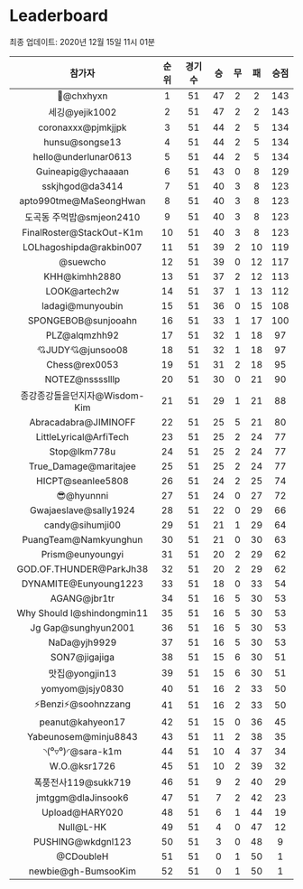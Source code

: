 # Leaderboard
최종 업데이트: 2020년 12월 15일 11시 01분




| 참가자 | 순위 | 경기수 | 승 | 무 | 패 | 승점 |
|:---:|:---:|:---:|:---:|:---:|:---:|:---:|
| 👑@chxhyxn | 1 | 51 | 47 | 2 | 2 | 143 |
| 세깅@yejik1002 | 2 | 51 | 47 | 2 | 2 | 143 |
| coronaxxx@pjmkjjpk | 3 | 51 | 44 | 2 | 5 | 134 |
| hunsu@songse13 | 4 | 51 | 44 | 2 | 5 | 134 |
| hello@underlunar0613 | 5 | 51 | 44 | 2 | 5 | 134 |
| Guineapig@ychaaaan | 6 | 51 | 43 | 0 | 8 | 129 |
| sskjhgod@da3414 | 7 | 51 | 40 | 3 | 8 | 123 |
| apto990tme@MaSeongHwan | 8 | 51 | 40 | 3 | 8 | 123 |
| 도곡동 주먹밥@smjeon2410 | 9 | 51 | 40 | 3 | 8 | 123 |
| FinalRoster@StackOut-K1m | 10 | 51 | 40 | 3 | 8 | 123 |
| LOLhagoshipda@rakbin007 | 11 | 51 | 39 | 2 | 10 | 119 |
| @suewcho | 12 | 51 | 39 | 0 | 12 | 117 |
| KHH@kimhh2880 | 13 | 51 | 37 | 2 | 12 | 113 |
| LOOK@artech2w | 14 | 51 | 37 | 1 | 13 | 112 |
| ladagi@munyoubin | 15 | 51 | 36 | 0 | 15 | 108 |
| SPONGEBOB@sunjooahn | 16 | 51 | 33 | 1 | 17 | 100 |
| PLZ@alqmzhh92 | 17 | 51 | 32 | 1 | 18 | 97 |
| 💘JUDY💘@junsoo08 | 18 | 51 | 32 | 1 | 18 | 97 |
| Chess@rex0053 | 19 | 51 | 31 | 2 | 18 | 95 |
| NOTEZ@nsssslllp | 20 | 51 | 30 | 0 | 21 | 90 |
| 종강종강돌을던지자@Wisdom-Kim | 21 | 51 | 29 | 1 | 21 | 88 |
| Abracadabra@JIMINOFF | 22 | 51 | 25 | 5 | 21 | 80 |
| LittleLyrical@ArfiTech | 23 | 51 | 25 | 2 | 24 | 77 |
| Stop@lkm778u | 24 | 51 | 25 | 2 | 24 | 77 |
| True_Damage@maritajee | 25 | 51 | 25 | 2 | 24 | 77 |
| HICPT@seanlee5808 | 26 | 51 | 24 | 2 | 25 | 74 |
| 😎@hyunnni | 27 | 51 | 24 | 0 | 27 | 72 |
| Gwajaeslave@sally1924 | 28 | 51 | 22 | 0 | 29 | 66 |
| candy@sihumji00 | 29 | 51 | 21 | 1 | 29 | 64 |
| PuangTeam@Namkyunghun | 30 | 51 | 21 | 0 | 30 | 63 |
| Prism@eunyoungyi | 31 | 51 | 20 | 2 | 29 | 62 |
| GOD.OF.THUNDER@ParkJh38 | 32 | 51 | 20 | 2 | 29 | 62 |
| DYNAMITE@Eunyoung1223 | 33 | 51 | 18 | 0 | 33 | 54 |
| AGANG@jbr1tr | 34 | 51 | 16 | 5 | 30 | 53 |
| Why Should I@shindongmin11 | 35 | 51 | 16 | 5 | 30 | 53 |
| Jg Gap@sunghyun2001 | 36 | 51 | 16 | 5 | 30 | 53 |
| NaDa@yjh9929 | 37 | 51 | 16 | 5 | 30 | 53 |
| SON7@jigajiga | 38 | 51 | 15 | 6 | 30 | 51 |
| 맛집@yongjin13 | 39 | 51 | 15 | 6 | 30 | 51 |
| yomyom@jsjy0830 | 40 | 51 | 16 | 2 | 33 | 50 |
| ⚡Benzi⚡@soohnzzang | 41 | 51 | 16 | 2 | 33 | 50 |
| peanut@kahyeon17 | 42 | 51 | 15 | 0 | 36 | 45 |
| Yabeunosem@minju8843 | 43 | 51 | 11 | 2 | 38 | 35 |
| ◝(⁰▿⁰)◜@sara-k1m | 44 | 51 | 10 | 4 | 37 | 34 |
| W.O.@ksr1726 | 45 | 51 | 10 | 2 | 39 | 32 |
| 폭풍전사119@sukk719 | 46 | 51 | 9 | 2 | 40 | 29 |
| jmtggm@dlaJinsook6 | 47 | 51 | 7 | 2 | 42 | 23 |
| Upload@HARY020 | 48 | 51 | 6 | 1 | 44 | 19 |
| Null@L-HK | 49 | 51 | 4 | 0 | 47 | 12 |
| PUSHING@wkdgnl123 | 50 | 51 | 3 | 0 | 48 | 9 |
| @CDoubleH | 51 | 51 | 0 | 1 | 50 | 1 |
| newbie@gh-BumsooKim | 52 | 51 | 0 | 1 | 50 | 1 |